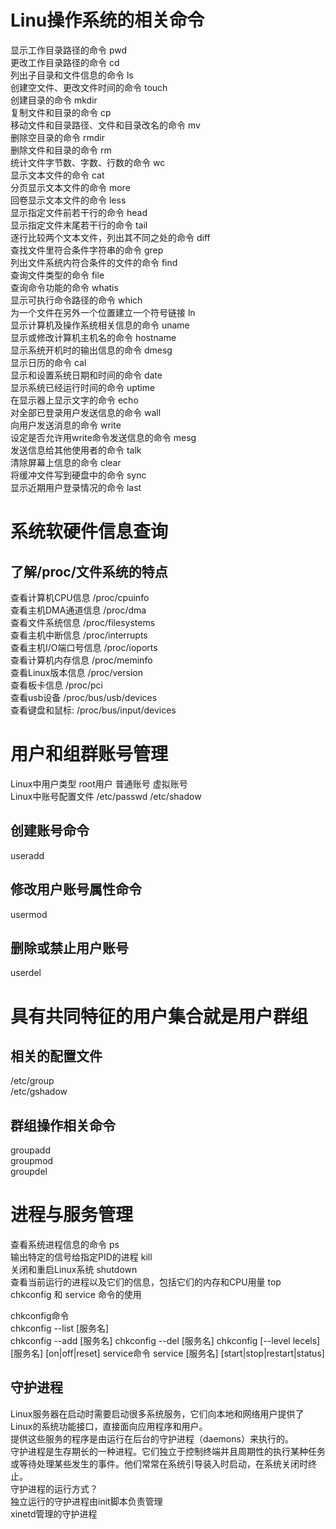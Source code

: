 # Linu操作系统的相关命令  

显示工作目录路径的命令      pwd  
更改工作目录路径的命令      cd  
列出子目录和文件信息的命令    ls  
创建空文件、更改文件时间的命令    touch  
创建目录的命令    mkdir  
复制文件和目录的命令    cp  
移动文件和目录路径、文件和目录改名的命令    mv  
删除空目录的命令    rmdir  
删除文件和目录的命令    rm  
统计文件字节数、字数、行数的命令    wc  
显示文本文件的命令   cat  
分页显示文本文件的命令   more  
回卷显示文本文件的命令   less  
显示指定文件前若干行的命令   head  
显示指定文件末尾若干行的命令  tail  
逐行比较两个文本文件，列出其不同之处的命令  diff  
查找文件里符合条件字符串的命令  grep  
列出文件系统内符合条件的文件的命令 find  
查询文件类型的命令 file  
查询命令功能的命令  whatis  
显示可执行命令路径的命令 which  
为一个文件在另外一个位置建立一个符号链接  ln  
显示计算机及操作系统相关信息的命令  uname    
显示或修改计算机主机名的命令  hostname  
显示系统开机时的输出信息的命令  dmesg  
显示日历的命令 cal  
显示和设置系统日期和时间的命令 date  
显示系统已经运行时间的命令  uptime  
在显示器上显示文字的命令  echo  
对全部已登录用户发送信息的命令  wall  
向用户发送消息的命令  write  
设定是否允许用write命令发送信息的命令  mesg  
发送信息给其他使用者的命令  talk  
清除屏幕上信息的命令   clear  
将缓冲文件写到硬盘中的命令   sync  
显示近期用户登录情况的命令   last  


# 系统软硬件信息查询
## 了解/proc/文件系统的特点

查看计算机CPU信息   /proc/cpuinfo  
查看主机DMA通道信息   /proc/dma  
查看文件系统信息   /proc/filesystems  
查看主机中断信息   /proc/interrupts  
查看主机I/O端口号信息  /proc/ioports  
查看计算机内存信息 /proc/meminfo  
查看Linux版本信息 /proc/version  
查看板卡信息  /proc/pci </br>
查看usb设备   /proc/bus/usb/devices  </br>
查看键盘和鼠标:  /proc/bus/input/devices  </br>

# 用户和组群账号管理  

Linux中用户类型
root用户
普通账号
虚拟账号  
Linux中账号配置文件
/etc/passwd
/etc/shadow  
  
 ## 创建账号命令   
useradd </br>

## 修改用户账号属性命令 
usermod </br>
## 删除或禁止用户账号 </br>
userdel </br>

# 具有共同特征的用户集合就是用户群组
## 相关的配置文件
/etc/group </br>
/etc/gshadow </br>
## 群组操作相关命令
groupadd </br>
groupmod  </br>
groupdel  </br>

# 进程与服务管理  
查看系统进程信息的命令  ps  </br>
输出特定的信号给指定PID的进程 kill  </br>
关闭和重启Linux系统 shutdown  </br>
查看当前运行的进程以及它们的信息，包括它们的内存和CPU用量  top  </br>
chkconfig 和 service 命令的使用  </br>

chkconfig命令 </br>
chkconfig  --list  [服务名] </br>
chkconfig  --add   [服务名]
chkconfig  --del   [服务名]
chkconfig  [--level lecels] [服务名] [on|off|reset]
service命令
service [服务名] [start|stop|restart|status]  

## 守护进程
Linux服务器在启动时需要启动很多系统服务，它们向本地和网络用户提供了Linux的系统功能接口，直接面向应用程序和用户。</br>
提供这些服务的程序是由运行在后台的守护进程（daemons）来执行的。</br>
守护进程是生存期长的一种进程。它们独立于控制终端并且周期性的执行某种任务或等待处理某些发生的事件。他们常常在系统引导装入时启动，在系统关闭时终止。</br>
守护进程的运行方式？</br>
独立运行的守护进程由init脚本负责管理</br>
xinetd管理的守护进程</br>

